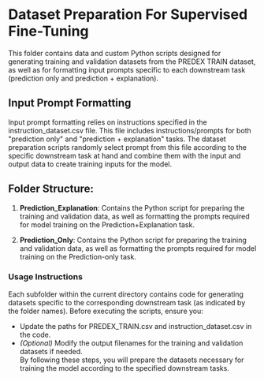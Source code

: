 # Dataset Preparation For Supervised Fine-Tuning
This folder contains data and custom Python scripts designed for generating training and validation datasets from the PREDEX TRAIN dataset, as well as for formatting input prompts specific to each downstream task (prediction only and prediction + explanation).

## Input Prompt Formatting
Input prompt formatting relies on instructions specified in the instruction_dataset.csv file. This file includes instructions/prompts for both "prediction only" and "prediction + explanation" tasks. The dataset preparation scripts randomly select prompt from this file according to the specific downstream task at hand and combine them with the input and output data to create training inputs for the model.

## Folder Structure:

1. **Prediction_Explanation**: Contains the Python script for preparing the training and validation data, as well as formatting the prompts required for model training on the Prediction+Explanation task.

2. **Prediction_Only**: Contains the Python script for preparing the training and validation data, as well as formatting the prompts required for model training on the Prediction-only task.

### Usage Instructions
Each subfolder within the current directory contains code for generating datasets specific to the corresponding downstream task (as indicated by the folder names). Before executing the scripts, ensure you:

- Update the paths for PREDEX_TRAIN.csv and instruction_dataset.csv in the code.
- *(Optional)* Modify the output filenames for the training and validation datasets if needed.<br/>
By following these steps, you will prepare the datasets necessary for training the model according to the specified downstream tasks.


